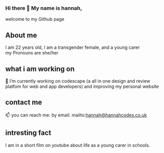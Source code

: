 ### Hi there 👋 My name is hannah,
welcome to my Github page

## About me
I am 22 years old, I am a transgender female, and a young carer
<br>
my Pronouns are she/her 

## what i am working on
🔭 I’m currently working on codescape (a all in one design and review platfom for web and app developers) and improving my personal website

## contact me
📫 you can reach me: by email: mailto:hannah@hannahcodes.co.uk

## intresting fact
 I am in a short film on youtube about life as a young carer in schools. 
